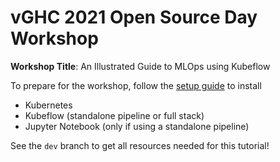 # vGHC 2021 Open Source Day Workshop

**Workshop Title**: An Illustrated Guide to MLOps using Kubeflow

To prepare for the workshop, follow the [setup guide](./kubeflow/setup.md) to install 
- Kubernetes
- Kubeflow (standalone pipeline or full stack)
- Jupyter Notebook (only if using a standalone pipeline)

See the `dev` branch to get all resources needed for this tutorial! 

